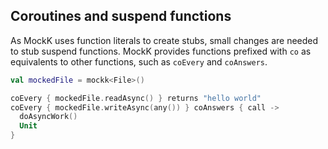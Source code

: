 ## Coroutines and suspend functions

As MockK uses function literals to create stubs, small changes are needed to stub suspend functions. MockK provides functions prefixed with `co` as equivalents to other functions, such as `coEvery` and `coAnswers`.

```kotlin
val mockedFile = mockk<File>()

coEvery { mockedFile.readAsync() } returns "hello world"
coEvery { mockedFile.writeAsync(any()) } coAnswers { call ->
  doAsyncWork()
  Unit
}
```
